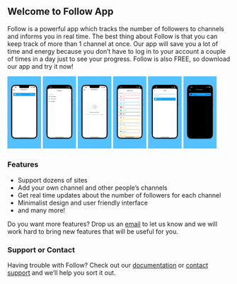 ## Welcome to Follow App

Follow is a powerful app which tracks the number of followers to channels and informs you in real time.
The best thing about Follow is that you can keep track of more than 1 channel at once.
Our app will save you a lot of time and energy because you don’t have to log in to your account a couple of times in a day just to see your progress. Follow is also FREE, so download our app and try it now!  

<img alr="Empty View" src="/app-screenshots/6.5-inch_Home.png" width="15%" height="15%">
<img alr="Categories" src="/app-screenshots/6.5-inch_Categories.png" width="15%" height="15%">
<img alr="Home View" src="/app-screenshots/6.5-inch_Empty.png" width="15%" height="15%">
<img alr="Multiple sites" src="/app-screenshots/6.5-inch_Add.png" width="15%" height="15%">
<img alr="Add channel" src="/app-screenshots/6.5-inch_Site.png" width="15%" height="15%">
<img alr="Dark mode" src="/app-screenshots/6.5-inch_Dark.png" width="15%" height="15%">

### Features 
- Support dozens of sites
- Add your own channel and other people’s channels
- Get real time updates about the number of followers for each channel
- Minimalist design and user friendly interface
- and many more!

Do you want more features? Drop us an [email](mailto:billowstudio@gmail.com) to let us know and we will work hard to bring new features that will be useful for you.

### Support or Contact

Having trouble with Follow? Check out our [documentation](https://docs.github.com/categories/github-pages-basics/) or [contact support](mailto:billowstudio@gmail.com) and we’ll help you sort it out.
